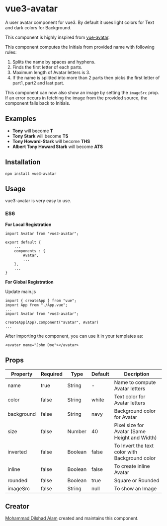 # vue3-avatar

A user avatar component for vue3. By default it uses light colors for Text and dark colors for Background.

This component is highly inspired from [vue-avatar](https://github.com/eliep/vue-avatar).

This component computes the Initials from provided name with following rules:

1. Splits the name by spaces and hyphens.
2. Finds the first letter of each parts.
3. Maximum length of Avatar letters is 3.
4. If the name is splitted into more than 2 parts then picks the first letter of part1, part2 and last part.

This component can now also show an image by setting the `imageSrc` prop. If an error occurs in fetching the image from the provided source, the component falls back to Initials.

## Examples

- **Tony** will become **T**
- **Tony Stark** will become **TS**
- **Tony Howard-Stark** will become **THS**
- **Albert Tony Howard Stark** will become **ATS**

## Installation

`npm install vue3-avatar`

## Usage

vue3-avatar is very easy to use.

### ES6

**For Local Registration**

```
import Avatar from "vue3-avatar";

export default {
    ...
    components : {
        Avatar,
        ...
    },
    ...
}
```

**For Global Registration**

Update main.js

```
import { createApp } from "vue";
import App from "./App.vue";
...
import Avatar from "vue3-avatar";

createApp(App).component("avatar", Avatar)
...
```

After importing the component, you can use it in your templates as:

```
<avatar name="John Doe"></avatar>
```

## Props

| Property   | Required | Type    | Default | Decription                                     |
| ---------- | -------- | ------- | ------- | ---------------------------------------------- |
| name       | true     | String  | -       | Name to compute Avatar letters                 |
| color      | false    | String  | white   | Text color for Avatar letters                  |
| background | false    | String  | navy    | Background color for Avatar                    |
| size       | false    | Number  | 40      | Pixel size for Avatar (Same Height and Width)  |
| inverted   | false    | Boolean | false   | To Invert the text color with Background color |
| inline     | false    | Boolean | false   | To create inline Avatar                        |
| rounded    | false    | Boolean | true    | Square or Rounded                              |
| imageSrc   | false    | String  | null    | To show an Image                               |

## Creator

[Mohammad Dilshad Alam](https://github.com/absurdengineer) created and maintains this component.
